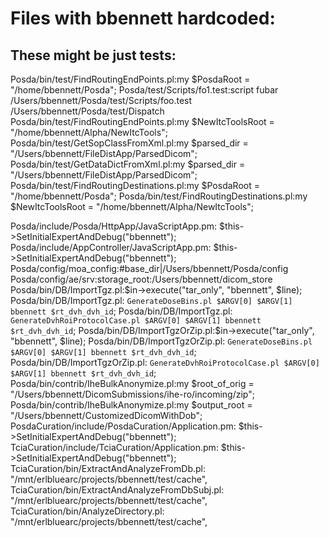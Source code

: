 # Files with bbennett hardcoded:

## These might be just tests:
Posda/bin/test/FindRoutingEndPoints.pl:my $PosdaRoot = "/home/bbennett/Posda";
Posda/test/Scripts/fo1.test:script fubar /Users/bbennett/Posda/test/Scripts/foo.test /Users/bbennett/Posda/test/Dispatch
Posda/bin/test/FindRoutingEndPoints.pl:my $NewItcToolsRoot = "/home/bbennett/Alpha/NewItcTools";
Posda/bin/test/GetSopClassFromXml.pl:my $parsed_dir = "/Users/bbennett/FileDistApp/ParsedDicom";
Posda/bin/test/GetDataDictFromXml.pl:my $parsed_dir = "/Users/bbennett/FileDistApp/ParsedDicom";
Posda/bin/test/FindRoutingDestinations.pl:my $PosdaRoot = "/home/bbennett/Posda";
Posda/bin/test/FindRoutingDestinations.pl:my $NewItcToolsRoot = "/home/bbennett/Alpha/NewItcTools";

Posda/include/Posda/HttpApp/JavaScriptApp.pm:  $this->SetInitialExpertAndDebug("bbennett");
Posda/include/AppController/JavaScriptApp.pm:    $this->SetInitialExpertAndDebug("bbennett");
Posda/config/moa_config:#base_dir|/Users/bbennett/Posda/config
Posda/config/ae/srv:storage_root:/Users/bbennett/dicom_store
Posda/bin/DB/ImportTgz.pl:$in->execute("tar_only", "bbennett", $line);
Posda/bin/DB/ImportTgz.pl:    `GenerateDoseBins.pl $ARGV[0] $ARGV[1] bbennett $rt_dvh_dvh_id`;
Posda/bin/DB/ImportTgz.pl:    `GenerateDvhRoiProtocolCase.pl $ARGV[0] $ARGV[1] bbennett $rt_dvh_dvh_id`;
Posda/bin/DB/ImportTgzOrZip.pl:$in->execute("tar_only", "bbennett", $line);
Posda/bin/DB/ImportTgzOrZip.pl:    `GenerateDoseBins.pl $ARGV[0] $ARGV[1] bbennett $rt_dvh_dvh_id`;
Posda/bin/DB/ImportTgzOrZip.pl:    `GenerateDvhRoiProtocolCase.pl $ARGV[0] $ARGV[1] bbennett $rt_dvh_dvh_id`;
Posda/bin/contrib/IheBulkAnonymize.pl:my $root_of_orig = "/Users/bbennett/DicomSubmissions/ihe-ro/incoming/zip";
Posda/bin/contrib/IheBulkAnonymize.pl:my $output_root = "/Users/bbennett/CustomizedDicomWithDob";
PosdaCuration/include/PosdaCuration/Application.pm:  $this->SetInitialExpertAndDebug("bbennett");
TciaCuration/include/TciaCuration/Application.pm:  $this->SetInitialExpertAndDebug("bbennett");
TciaCuration/bin/ExtractAndAnalyzeFromDb.pl:        "/mnt/erlbluearc/projects/bbennett/test/cache",
TciaCuration/bin/ExtractAndAnalyzeFromDbSubj.pl:        "/mnt/erlbluearc/projects/bbennett/test/cache",
TciaCuration/bin/AnalyzeDirectory.pl:        "/mnt/erlbluearc/projects/bbennett/test/cache",
